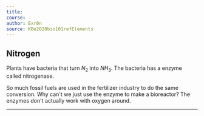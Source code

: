 ```yaml
---
title:  
course: 
author: Exr0n
source: KBe2020bio101refElements
---
```


## Nitrogen
Plants have bacteria that turn $N_2$ into $NH_3$. The bacteria has a enzyme called nitrogenase.

So much fossil fuels are used in the fertilizer industry to do the same conversion. Why can't we just use the enzyme to make a bioreactor? The enzymes don't actually work with oxygen around.

---